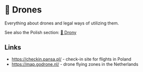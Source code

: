 # 🚁 Drones

Everything about drones and legal ways of utilizing them.

See also the Polish section: [🚁 Drony](/pl/drony)

## Links

- https://checkin.pansa.pl/ - check-in site for flights in Poland
- https://map.godrone.nl/ - drone flying zones in the Netherlands
